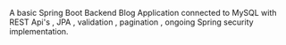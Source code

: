 A basic Spring Boot Backend Blog Application connected to MySQL with REST Api's , JPA , validation , pagination , ongoing Spring security implementation.
